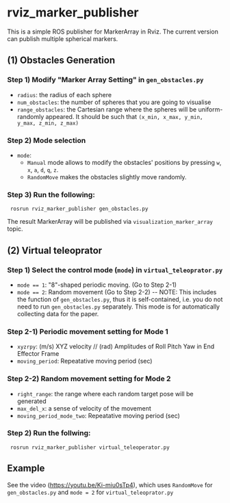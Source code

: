 # rviz_marker_publisher

This is a simple ROS publisher for MarkerArray in Rviz. The current version can publish multiple spherical markers. 


## (1) Obstacles Generation

### Step 1) Modify "Marker Array Setting" in `gen_obstacles.py`

- `radius`: the radius of each sphere
- `num_obstacles`: the number of spheres that you are going to visualise
- `range_obstacles`: the Cartesian range where the spheres will be uniform-randomly appeared. It should be such that  `(x_min, x_max, y_min, y_max, z_min, z_max)`

### Step 2) Mode selection

- `mode`: 
  - `Manual` mode allows to modify the obstacles' positions by pressing `w`, `x`, `a`, `d`, `q`, `z`.
  - `RandomMove` makes the obstacles slightly move randomly. 

### Step 3) Run the following:

  ``` rosrun rviz_marker_publisher gen_obstacles.py```

The result MarkerArray will be published via `visualization_marker_array` topic. 


## (2) Virtual teleoprator

### Step 1) Select the control mode (`mode`)  in `virtual_teleoprator.py`
- `mode == 1`: "8"-shaped periodic moving. (Go to Step 2-1) 
- `mode == 2`: Random movement (Go to Step 2-2) -- NOTE: This includes the function of `gen_obstacles.py`, thus it is self-contained, i.e. you do not need to run `gen_obstacles.py` separately. This mode is for automatically collecting data for the paper. 

### Step 2-1) Periodic movement setting for Mode 1

- `xyzrpy`: (m/s) XYZ velocity // (rad) Amplitudes of Roll Pitch Yaw in End Effector Frame
- `moving_period`: Repeatative moving period (sec)

### Step 2-2) Random movement setting for Mode 2
- `right_range`: the range where each random target pose will be generated
- `max_del_x`: a sense of velocity of the movement
- `moving_period_mode_two`: Repeatative moving period (sec) 

### Step 2) Run the follwing:
  ``` rosrun rviz_marker_publisher virtual_teleoperator.py```
  
## Example
See the video (https://youtu.be/Ki-miu0sTp4), which uses `RandomMove` for `gen_obstacles.py` and `mode = 2` for `virtual_teleoprator.py`

